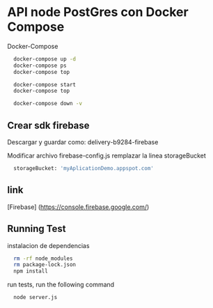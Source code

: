 
# API node PostGres con Docker Compose

Docker-Compose
```bash
  docker-compose up -d
  docker-compose ps
  docker-compose top

  docker-compose start
  docker-compose top

  docker-compose down -v

```

## Crear sdk firebase
Descargar y guardar como: delivery-b9284-firebase

Modificar archivo firebase-config.js remplazar la linea storageBucket


```bash
  storageBucket: 'myAplicationDemo.appspot.com'
```

## link

[Firebase] (https://console.firebase.google.com/)


## Running Test

instalacion de dependencias

```bash
  rm -rf node_modules
  rm package-lock.json
  npm install
```
run tests, run the following command
```bash
  node server.js
```

